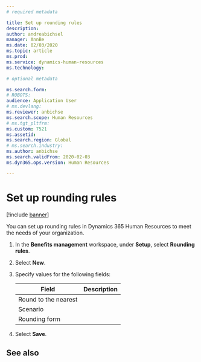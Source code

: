 ```yaml
---
# required metadata

title: Set up rounding rules
description: 
author: andreabichsel
manager: AnnBe
ms.date: 02/03/2020
ms.topic: article
ms.prod: 
ms.service: dynamics-human-resources
ms.technology: 

# optional metadata

ms.search.form: 
# ROBOTS: 
audience: Application User
# ms.devlang: 
ms.reviewer: anbichse
ms.search.scope: Human Resources
# ms.tgt_pltfrm: 
ms.custom: 7521
ms.assetid: 
ms.search.region: Global
# ms.search.industry: 
ms.author: anbichse
ms.search.validFrom: 2020-02-03
ms.dyn365.ops.version: Human Resources

---
```


# Set up rounding rules

[!include [banner](includes/preview-feature.md)]

You can set up rounding rules in Dynamics 365 Human Resources to meet the needs of your organization.

1. In the **Benefits management** workspace, under **Setup**, select **Rounding rules**.

2. Select **New**.

3. Specify values for the following fields:

   | Field | Description |
   | --- | --- |
   | Round to the nearest |  |
   | Scenario |  |
   | Rounding form |  |

4. Select **Save**. 

## See also